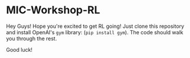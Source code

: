 # MIC-Workshop-RL
Hey Guys! Hope you're excited to get RL going! Just clone this repository and install OpenAI's `gym` library: (`pip install gym`). The code should walk you through the rest.

Good luck!
